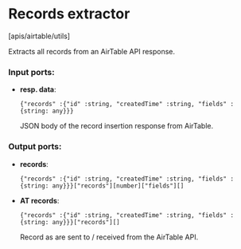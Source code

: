 # Records extractor

[apis/airtable/utils]

Extracts all records from an AirTable API response.

### Input ports:

* __resp. data__: 
    ```
    {"records" :{"id" :string, "createdTime" :string, "fields" :{string: any}}}
    ```

    JSON body of the record insertion response from AirTable.



### Output ports:

* __records__: 
    ```
    {"records" :{"id" :string, "createdTime" :string, "fields" :{string: any}}}["records"][number]["fields"][]
    ```



* __AT records__: 
    ```
    {"records" :{"id" :string, "createdTime" :string, "fields" :{string: any}}}["records"][]
    ```

    Record as are sent to / received from the AirTable API.



